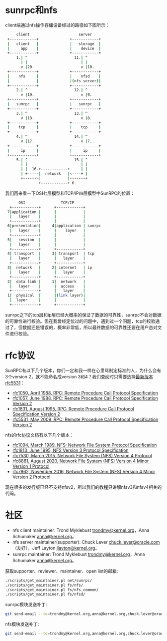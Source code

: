 <!--
client和server要有相同的账号

server端口2049

rpc最主要功能指定每个功能对应的端口，固定111端口监听client需求并回复正确的端口

`rpc.nfsd`, `rpc.mountd`, `rpc.lockd`, `rpc.statd`
-->
# sunrpc和nfs

client端通过nfs操作存储设备经过的路径如下图所示：
```sh
     client                      server
 +------------+              +------------+
 |   client   |              |   storage  |
 |     app    |              |    device  |
 +------------+              +------------+
     1.| ^                     11.| ^ 
       | |                        | |
       v |20.                     v |10. 
 +------------+              +------------+
 |    nfs     |              |    nfsd    |
 |            |              |(nfs server)|
 +------------+              +------------+
     2.| ^                     12.| ^ 
       v |19.                     v |9.    
 +------------+              +------------+
 |   sunrpc   |              |   sunrpc   |
 +------------+              +------------+
     3.| ^                     13.| ^ 
       v |18.                     v |8. 
 +------------+              +------------+
 |    tcp     |              |    tcp     |
 +------------+              +------------+
     4.| ^                     14.| ^ 
       v |17.                     v |7.     
 +------------+              +------------+
 |     ip     |              |     ip     |
 +------------+              +------------+
     5.| ^                     15.| ^
       | |                        | |
       | |  16.+------------+     | |      
       | +-----|  network   |<----+ | 
       +------>|            |-------+
               +------------+ 6.            
```

我们再来看一下OSI七层模型和TCP/IP四层模型中SunRPC的位置：
```sh
      OSI                TCP/IP
  +------------+      +------------+
 7|application |      |            |
  |   layer    |      |            |
  +------------+      |            |
 6|presentation|     4|application | sunrpc
  |   layer    |      |    layer   |
  +------------+      |            |
 5|   session  |      |            |
  |   layer    |      |            |
  +------------+      +------------+
 4| transport  |     3| transport  | tcp
  |   layer    |      |   layer    |
  +------------+      +------------+
 3|  network   |     2| internet   | ip
  |   layer    |      |   layer    |
  +------------+      +------------+
 2|  data link |     1|  network   |
  |   layer    |      |  access    |
  +------------+      |   layer    |
 1|  physical  |      |(link layer)|
  |  layer     |      |            |
  +------------+      +------------+
```

sunrpc之下的tcp层和ip层已经大概率的保证了数据的可靠性，sunrpc不会对数据的可靠性进行校验。但在我曾经定位过的问题中，遇到过一个问题，tcp的校验通过了，但数据还是错误的，概率非常低，所以最终数据的可靠性还要在用户态对文件进行校验。

# rfc协议

SunRPC有以下几个版本，你们一定和我一样在心里骂制定标准的人，为什么会有3个version 2，就不能命名成version 3和4？我们查阅时只需要选择[最新版本rfc5531](https://www.rfc-editor.org/rfc/rfc5531)：

- [rfc1050, April 1988,  RPC: Remote Procedure Call Protocol Specification](https://www.rfc-editor.org/rfc/rfc1050)
- [rfc1057, June 1988,   RPC: Remote Procedure Call Protocol Specification Version 2](https://www.rfc-editor.org/rfc/rfc1057)
- [rfc1831, August 1995, RPC: Remote Procedure Call Protocol Specification Version 2](https://www.rfc-editor.org/rfc/rfc1831)
- [rfc5531, May 2009,    RPC: Remote Procedure Call Protocol Specification Version 2](https://www.rfc-editor.org/rfc/rfc5531)

nfs的rfc协议文档有以下几个版本：

- [rfc1094, March 1989,    NFS: Network File System Protocol Specification](https://www.rfc-editor.org/rfc/rfc1094)
- [rfc1813, June 1995,     NFS Version 3 Protocol Specification](https://www.rfc-editor.org/rfc/rfc1813)
- [rfc7530, March 2015,    Network File System (NFS) Version 4 Protocol](https://www.rfc-editor.org/rfc/rfc7530)
- [rfc8881, August 2020,   Network File System (NFS) Version 4 Minor Version 1 Protocol](https://www.rfc-editor.org/rfc/rfc8881)
- [rfc7862, November 2016, Network File System (NFS) Version 4 Minor Version 2 Protocol](https://www.rfc-editor.org/rfc/rfc7862)

现在很多的发行版已经不支持nfsv2，所以我们的教程只讲解nfsv3和nfsv4相关的代码。

# 社区

- nfs client maintainer: Trond Myklebust <trondmy@kernel.org>，Anna Schumaker <anna@kernel.org>。
- nfs server maintainer(supporter): Chuck Lever <chuck.lever@oracle.com>（友好），Jeff Layton <jlayton@kernel.org>。
- sunrpc maintainer: Trond Myklebust <trondmy@kernel.org>，Anna Schumaker <anna@kernel.org>。

获取supporter、reviewer、maintainer、open list的邮箱:
```sh
./scripts/get_maintainer.pl net/sunrpc/
./scripts/get_maintainer.pl fs/nfs/
./scripts/get_maintainer.pl fs/nfs_common/
./scripts/get_maintainer.pl fs/nfsd/
```

sunrpc模块发送补丁:
```sh
git send-email --to=trondmy@kernel.org,anna@kernel.org,chuck.lever@oracle.com,jlayton@kernel.org,neilb@suse.de,kolga@netapp.com,Dai.Ngo@oracle.com,tom@talpey.com,davem@davemloft.net,edumazet@google.com,kuba@kernel.org,pabeni@redhat.com --cc=linux-nfs@vger.kernel.org,netdev@vger.kernel.org,linux-kernel@vger.kernel.org 00*
```

nfs模块发送补丁:
```sh
git send-email --to=trondmy@kernel.org,anna@kernel.org,chuck.lever@oracle.com,jlayton@kernel.org,neilb@suse.de,kolga@netapp.com,Dai.Ngo@oracle.com,tom@talpey.com --cc=linux-nfs@vger.kernel.org,linux-kernel@vger.kernel.org 00*
```

